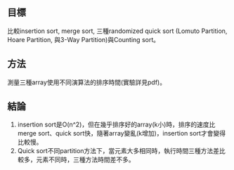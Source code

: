 ## 目標
比較insertion sort, merge sort, 三種randomized quick sort (Lomuto Partition, Hoare Partition, 與3-Way Partition)與Counting sort。 

## 方法
測量三種array使用不同演算法的排序時間(實驗詳見pdf)。

## 結論
1.	insertion sort是O(n^2)，但在幾乎排序好的array(k小)時，排序的速度比merge sort、quick sort快，隨著array變亂(k增加)，insertion sort才會變得比較慢。
2.	Quick sort不同partition方法下，當元素大多相同時，執行時間三種方法差比較多，元素不同時，三種方法時間差不多。

